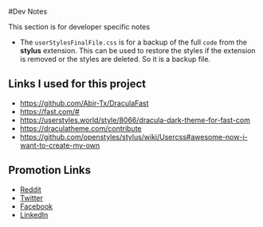 #Dev Notes

This section is for developer specific notes

- The `userStylesFinalFile.css` is for a backup of the full `code` from the **stylus** extension. This can be used to restore the styles if the extension is removed or the styles are deleted. So it is a backup file.

## Links I used for this project

- https://github.com/Abir-Tx/DraculaFast
- https://fast.com/#
- https://userstyles.world/style/8066/dracula-dark-theme-for-fast-com
- https://draculatheme.com/contribute
- https://github.com/openstyles/stylus/wiki/Usercss#awesome-now-i-want-to-create-my-own

## Promotion Links

- [Reddit](https://www.reddit.com/r/userstyles/comments/10hu972/dracula_inspired_userstyle_for_fastcom/)
- [Twitter](https://twitter.com/Abir_Tx/status/1616173265885745152)
- [Facebook](https://www.facebook.com/mushfiqurrohoman.abir/posts/pfbid02izRn9JXbNvZJZST2JQpvPYVPsRmkL8ucafW9d1RQAGJfSTdU9kYdF1URsXN4Cmx3l?__cft__[0]=AZXMNKCI_wS6tv2lPR846W2KFutkTE_gnsAsah07wJdPoNc6M2GndLXlO2GR6ZMKjDG4WFljRofnDtKBVL6xf2OyRPvZ7VDZPt0B9uMzWx5BdlpkqdW7H80iQCx5YJolPYE1L6eYW04Sz1Pp_-qKhxBA7ZXGleB81YzTCFl846_9aWAMCc1oBf6HxieHE_7-nX0&__tn__=%2CO%2CP-R)
- [LinkedIn](https://www.linkedin.com/feed/update/urn:li:activity:7064519934537592832/)

